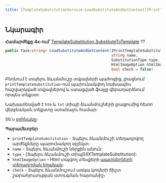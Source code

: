 ```yaml
---
title: ITemplateSubstitutionService.LoadSubstituteAndGetContent(IPrintTemplateSubstitution, string, SubstitutionType, HtmlImageOption, bool) մեթոդ  
---
```


## Նկարագիր

**Համարժեքը 4x-ում՝** [TemplateSubstitution.SubstituteToTemplate](https://armsoft.github.io/as4x-docs/HTM/ProgrGuide/Functions/TemplateSubstitution/SubstituteToTemplate.html) ??

```c#
public Task<string> LoadSubstituteAndGetContent(IPrintTemplateSubstitution printTemplateSubstitution, 
                                                string name, 
                                                SubstitutionType type, 
                                                HtmlImageOption htmlImageOption = default,
                                                bool check = false)
```

Բեռնում է տպելու ձևանմուշը տվյալների պահոցից, լրացնում `printTemplateSubstitution`-ում պարունակվող նախապես հաշվարկված տվյալներով և ստացված ֆայլը վերադարձնում որպես տեքստ։

Նախատեսված է `htm` և `txt` տիպի ձևանմուշների լրացումից հետո վերջնական տեքստը ստանալու համար։

Տե՛ս [օրինակը](../../examples/ITemplateSubstitutionService.md#օրինակ-1)։

**Պարամետրեր**

* `printTemplateSubstitution` - Տպելու ձևանմուշի տեղադրվող արժեքները պարունակող օբյեկտ։
* `name` - Տպելու ձևանմուշի ներքին անուն:
* `type` - [Տպելու ձևանմուշի տիպ][4XTemplateSubstitution]:
* `htmlImageOption` - Html տպվող տեսքերի [պատկերների տեղադրման եղանակ](../../types/HtmlImageOption.md)։
* `check` - Տպելու ձևանմուշում առկա կոդերի ճիշտ շարահյուսության ստուգման հայտանիշ։
